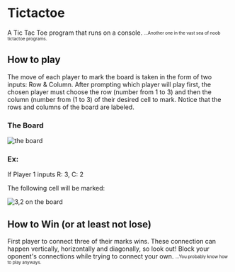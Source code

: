 # Tictactoe
 
A Tic Tac Toe program that runs on a console. <sub><sup>...Another one in the vast sea of noob tictactoe programs.</sup></sub>
   
## How to play

The move of each player to mark the board is taken in the form of two inputs: Row & Column.
After prompting which player will play first, the chosen player must choose the row (number from 1 to 3) and then the column (number from (1 to 3) of their desired cell to mark. Notice that the rows and columns of the board are labeled.

### The Board

![the board](https://imgur.com/a/1ec9K3W)

### Ex: 

If Player 1 inputs R: 3, C: 2
 
The following cell will be marked:

![3,2 on the board](https://imgur.com/a/A98MMSg)

## How to Win (or at least not lose) 

First player to connect three of their marks wins. These connection can happen vertically, horizontally and diagonally, so look out! Block your oponent's connections while trying to connect your own. <sub><sup>...You probably know how to play anyways.</sup></sub>
